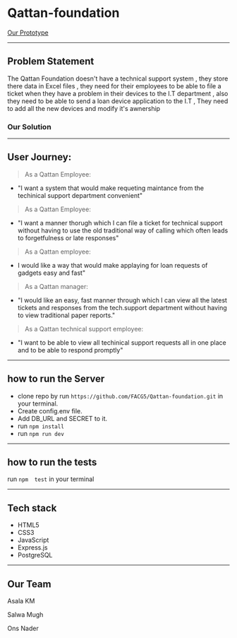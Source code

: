 # Qattan-foundation

[Our Prototype](https://www.figma.com/file/gr4zjSyliBV6CC1Dn6ezqJvJ/Triple-%22S%22?node-id=124%3A100)
___
## Problem Statement
The Qattan Foundation doesn't have a technical support system , they store there data in Excel files , they need for their employees to be able to file a ticket when they have a problem in their devices to the I.T department , also they need to be able to send a loan device application to the I.T , They need to add all the new devices and modify it's awnership

### Our Solution
___
## User Journey:
> As a Qattan Employee:
- "I want a system that would make requeting maintance from the techinical support department
convenient" 

> As a Qattan Employee:
- "I want a manner thorugh which I can file a ticket for technical support without having to use the
old traditional way of calling which often leads to forgetfulness or late responses"

> As a Qattan employee:
- I would like a way that would make applaying for loan requests of gadgets easy and fast"

> As a Qattan manager: 
- "I would like an easy, fast manner through which I can view all the latest tickets and responses from the tech.support department without having to view traditional paper reports."

> As a Qattan technical support employee:
- "I want to be able to view all techinical support requests all in one place and to be able to respond promptly"
___
## how to run the Server

- clone repo by run `https://github.com/FACG5/Qattan-foundation.git` in your terminal.
- Create config.env file.
- Add DB_URL and SECRET to it.
- run `npm install`
- run `npm run dev`
___
## how to run the tests

run `npm  test` in your terminal
___
## Tech stack

- HTML5
- CSS3
- JavaScript
- Express.js
- PostgreSQL
___
## Our Team

Asala KM

Salwa Mugh

Ons Nader 

